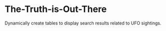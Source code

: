 # The-Truth-is-Out-There
Dynamically create tables to display search results related to UFO sightings.
